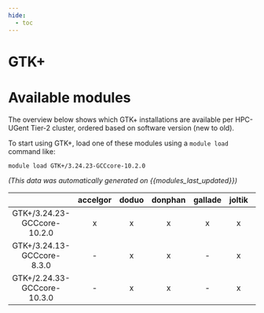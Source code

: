 ```yaml
---
hide:
  - toc
---
```


GTK+
====

# Available modules


The overview below shows which GTK+ installations are available per HPC-UGent Tier-2 cluster, ordered based on software version (new to old).

To start using GTK+, load one of these modules using a `module load` command like:

```shell
module load GTK+/3.24.23-GCCcore-10.2.0
```

*(This data was automatically generated on {{modules_last_updated}})*  

| |accelgor|doduo|donphan|gallade|joltik|shinx|skitty|
| :---: | :---: | :---: | :---: | :---: | :---: | :---: | :---: |
|GTK+/3.24.23-GCCcore-10.2.0|x|x|x|x|x|-|-|
|GTK+/3.24.13-GCCcore-8.3.0|-|x|x|-|x|-|-|
|GTK+/2.24.33-GCCcore-10.3.0|-|x|x|-|x|-|-|
